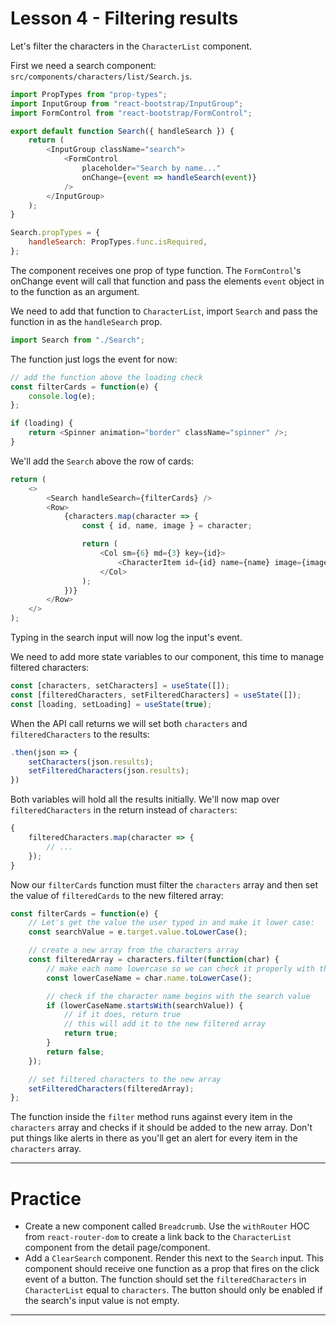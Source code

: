 # Lesson 4 - Filtering results

Let's filter the characters in the `CharacterList` component.

First we need a search component: `src/components/characters/list/Search.js`.

```js
import PropTypes from "prop-types";
import InputGroup from "react-bootstrap/InputGroup";
import FormControl from "react-bootstrap/FormControl";

export default function Search({ handleSearch }) {
    return (
        <InputGroup className="search">
            <FormControl
                placeholder="Search by name..."
                onChange={event => handleSearch(event)}
            />
        </InputGroup>
    );
}

Search.propTypes = {
    handleSearch: PropTypes.func.isRequired,
};
```

The component receives one prop of type function. The `FormControl`'s onChange event will call that function and pass the elements `event` object in to the function as an argument.

We need to add that function to `CharacterList`, import `Search` and pass the function in as the `handleSearch` prop.

```js
import Search from "./Search";
```

The function just logs the event for now:

```js
// add the function above the loading check
const filterCards = function(e) {
    console.log(e);
};

if (loading) {
    return <Spinner animation="border" className="spinner" />;
}
```

We'll add the `Search` above the row of cards:

```js
return (
    <>
        <Search handleSearch={filterCards} />
        <Row>
            {characters.map(character => {
                const { id, name, image } = character;

                return (
                    <Col sm={6} md={3} key={id}>
                        <CharacterItem id={id} name={name} image={image} />
                    </Col>
                );
            })}
        </Row>
    </>
);
```

Typing in the search input will now log the input's event.

We need to add more state variables to our component, this time to manage filtered characters:

```js
const [characters, setCharacters] = useState([]);
const [filteredCharacters, setFilteredCharacters] = useState([]);
const [loading, setLoading] = useState(true);
```

When the API call returns we will set both `characters` and `filteredCharacters` to the results:

```js
.then(json => {
    setCharacters(json.results);
    setFilteredCharacters(json.results);
})
```

Both variables will hold all the results initially. We'll now map over `filteredCharacters` in the return instead of `characters`:

```js
{
    filteredCharacters.map(character => {
        // ...
    });
}
```

Now our `filterCards` function must filter the `characters` array and then set the value of `filteredCards` to the new filtered array:

```js
const filterCards = function(e) {
    // Let's get the value the user typed in and make it lower case:
    const searchValue = e.target.value.toLowerCase();

    // create a new array from the characters array
    const filteredArray = characters.filter(function(char) {
        // make each name lowercase so we can check it properly with the search value
        const lowerCaseName = char.name.toLowerCase();

        // check if the character name begins with the search value
        if (lowerCaseName.startsWith(searchValue)) {
            // if it does, return true
            // this will add it to the new filtered array
            return true;
        }
        return false;
    });

    // set filtered characters to the new array
    setFilteredCharacters(filteredArray);
};
```

The function inside the `filter` method runs against every item in the `characters` array and checks if it should be added to the new array. Don't put things like alerts in there as you'll get an alert for every item in the `characters` array.

---

# Practice

-   Create a new component called `Breadcrumb`. Use the `withRouter` HOC from `react-router-dom` to create a link back to the `CharacterList` component from the detail page/component.
-   Add a `ClearSearch` component. Render this next to the `Search` input. This component should receive one function as a prop that fires on the click event of a button. The function should set the `filteredCharacters` in `CharacterList` equal to `characters`. The button should only be enabled if the search's input value is not empty.

---